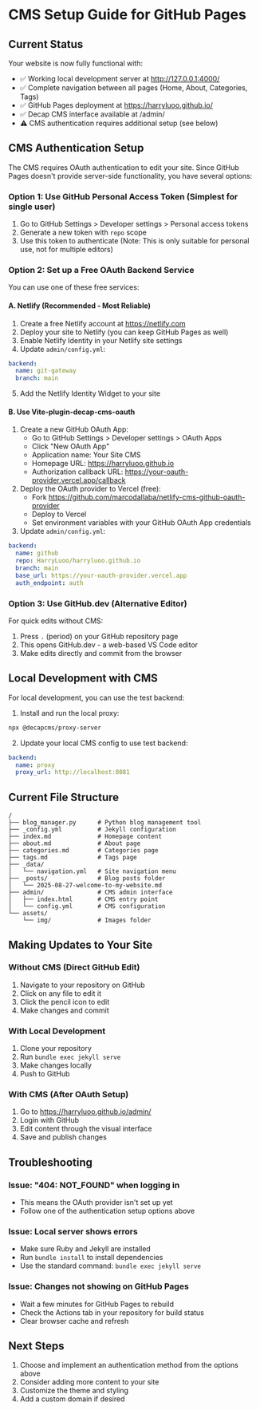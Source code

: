 # CMS Setup Guide for GitHub Pages

## Current Status
Your website is now fully functional with:
- ✅ Working local development server at http://127.0.0.1:4000/
- ✅ Complete navigation between all pages (Home, About, Categories, Tags)
- ✅ GitHub Pages deployment at https://harryluoo.github.io/
- ✅ Decap CMS interface available at /admin/
- ⚠️ CMS authentication requires additional setup (see below)

## CMS Authentication Setup

The CMS requires OAuth authentication to edit your site. Since GitHub Pages doesn't provide server-side functionality, you have several options:

### Option 1: Use GitHub Personal Access Token (Simplest for single user)

1. Go to GitHub Settings > Developer settings > Personal access tokens
2. Generate a new token with `repo` scope
3. Use this token to authenticate (Note: This is only suitable for personal use, not for multiple editors)

### Option 2: Set up a Free OAuth Backend Service

You can use one of these free services:

#### A. Netlify (Recommended - Most Reliable)
1. Create a free Netlify account at https://netlify.com
2. Deploy your site to Netlify (you can keep GitHub Pages as well)
3. Enable Netlify Identity in your Netlify site settings
4. Update `admin/config.yml`:
```yaml
backend:
  name: git-gateway
  branch: main
```
5. Add the Netlify Identity Widget to your site

#### B. Use Vite-plugin-decap-cms-oauth
1. Create a new GitHub OAuth App:
   - Go to GitHub Settings > Developer settings > OAuth Apps
   - Click "New OAuth App"
   - Application name: Your Site CMS
   - Homepage URL: https://harryluoo.github.io
   - Authorization callback URL: https://your-oauth-provider.vercel.app/callback
2. Deploy the OAuth provider to Vercel (free):
   - Fork https://github.com/marcodallaba/netlify-cms-github-oauth-provider
   - Deploy to Vercel
   - Set environment variables with your GitHub OAuth App credentials
3. Update `admin/config.yml`:
```yaml
backend:
  name: github
  repo: HarryLuoo/harryluoo.github.io
  branch: main
  base_url: https://your-oauth-provider.vercel.app
  auth_endpoint: auth
```

### Option 3: Use GitHub.dev (Alternative Editor)

For quick edits without CMS:
1. Press `.` (period) on your GitHub repository page
2. This opens GitHub.dev - a web-based VS Code editor
3. Make edits directly and commit from the browser

## Local Development with CMS

For local development, you can use the test backend:

1. Install and run the local proxy:
```bash
npx @decapcms/proxy-server
```

2. Update your local CMS config to use test backend:
```yaml
backend:
  name: proxy
  proxy_url: http://localhost:8081
```

## Current File Structure

```
/
├── blog_manager.py      # Python blog management tool
├── _config.yml          # Jekyll configuration
├── index.md             # Homepage content
├── about.md             # About page
├── categories.md        # Categories page
├── tags.md              # Tags page
├── _data/
│   └── navigation.yml   # Site navigation menu
├── _posts/              # Blog posts folder
│   └── 2025-08-27-welcome-to-my-website.md
├── admin/               # CMS admin interface
│   ├── index.html       # CMS entry point
│   └── config.yml       # CMS configuration
└── assets/
    └── img/             # Images folder
```

## Making Updates to Your Site

### Without CMS (Direct GitHub Edit)
1. Navigate to your repository on GitHub
2. Click on any file to edit it
3. Click the pencil icon to edit
4. Make changes and commit

### With Local Development
1. Clone your repository
2. Run `bundle exec jekyll serve`
3. Make changes locally
4. Push to GitHub

### With CMS (After OAuth Setup)
1. Go to https://harryluoo.github.io/admin/
2. Login with GitHub
3. Edit content through the visual interface
4. Save and publish changes

## Troubleshooting

### Issue: "404: NOT_FOUND" when logging in
- This means the OAuth provider isn't set up yet
- Follow one of the authentication setup options above

### Issue: Local server shows errors
- Make sure Ruby and Jekyll are installed
- Run `bundle install` to install dependencies
- Use the standard command: `bundle exec jekyll serve`

### Issue: Changes not showing on GitHub Pages
- Wait a few minutes for GitHub Pages to rebuild
- Check the Actions tab in your repository for build status
- Clear browser cache and refresh

## Next Steps

1. Choose and implement an authentication method from the options above
2. Consider adding more content to your site
3. Customize the theme and styling
4. Add a custom domain if desired
